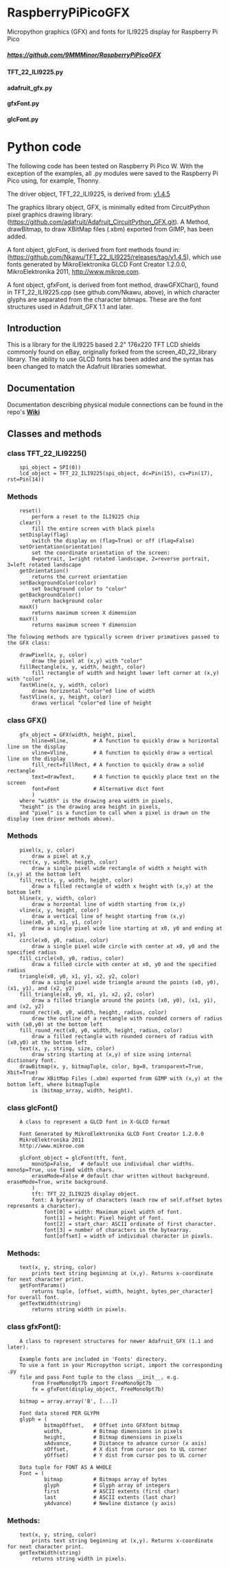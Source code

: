 # RaspberryPiPicoGFX
Micropython graphics (GFX) and fonts for ILI9225 display for Raspberry Pi Pico
##### https://github.com/9MMMinor/RaspberryPiPicoGFX

#### TFT_22_ILI9225.py
#### adafruit_gfx.py
#### gfxFont.py
#### glcFont.py

Python code 
==============
The following code has been tested on Raspberry Pi Pico W. With the exception of the examples,
all .py modules were saved to the Raspberry Pi Pico using, for example, Thonny.

The driver object, TFT_22_ILI9225, is derived from:
[v1.4.5](https://github.com/Nkawu/TFT_22_ILI9225/releases/tag/v1.4.5)

The graphics library object, GFX, is minimally edited from CircuitPython pixel graphics drawing library:
(https://github.com/adafruit/Adafruit_CircuitPython_GFX.git).
A Method, drawBitmap, to draw XBitMap files (.xbm) exported from GIMP, has been added.

A font object, glcFont, is derived from font methods found in:
(https://github.com/Nkawu/TFT_22_ILI9225/releases/tag/v1.4.5),
which use fonts generated by MikroElektronika GLCD Font Creator 1.2.0.0,
MikroElektronika 2011, http://www.mikroe.com.

A font object, gfxFont, is derived from font method, drawGFXChar(), found in
TFT_22_ILI9225.cpp (see github.com/Nkawu, above), in which character glyphs are separated from the
character bitmaps. These are the font structures used in Adafruit_GFX 1.1 and later.



## Introduction

This is a library for the ILI9225 based 2.2" 176x220 TFT LCD shields commonly found on eBay,
originally forked from the screen_4D_22_library library. The ability to use GLCD fonts has been added
and the syntax has been changed to match the Adafruit libraries somewhat.


## Documentation

Documentation describing physical module connections can be found in the repo's
 **[Wiki](https://github.com/Nkawu/TFT_22_ILI9225/wiki)**


## Classes and methods

### class TFT_22_ILI9225()
        spi_object = SPI(0))
        lcd_object = TFT_22_ILI9225(spi_object, dc=Pin(15), cs=Pin(17), rst=Pin(14))

###  Methods
        reset()
            perform a reset to the ILI9225 chip
        clear()
            fill the entire screen with black pixels
        setDisplay(flag)
            switch the display on (flag=True) or off (flag=False)
        setOrientation(orientation)
            set the coordinate orientation of the screen:
            0=portrait, 1=right rotated landscape, 2=reverse portrait, 3=left rotated landscape
        getOrientation()
            returns the current orientation
        setBackgroundColor(color)
            set background color to "color"
        getBackgroundColor()
            return background color
        maxX()
            returns maximum screen X dimension
        maxY()
            returns maximum screen Y dimension
            
    The folowing methods are typically screen driver primatives passed to the GFX class:
         
        drawPixel(x, y, color)
            draw the pixel at (x,y) with "color"
        fillRectangle(x, y, width, height, color)
            fill rectangle of width and height lower left corner at (x,y) with "color"
        fastHline(x, y, width, color)
            draws horizontal "color"ed line of width            
        fastVline(x, y, height, color)
            draws vertical "color"ed line of height


### class GFX()
        gfx_object = GFX(width, height, pixel,
            hline=Hline,        # A function to quickly draw a horizontal line on the display
            vline=Vline,        # A function to quickly draw a vertical line on the display
            fill_rect=fillRect, # A function to quickly draw a solid rectangle
            text=drawText,      # A function to quickly place text on the screen
            font=Font           # Alternative dict font
            )
        where "width" is the drawing area width in pixels,
        "height" is the drawing area height in pixels,
        and "pixel" is a function to call when a pixel is drawn on the display (see driver methods above).

### Methods
        pixel(x, y, color)
            draw a pixel at x,y
        rect(x, y, width, heigth, color)
            draw a single pixel wide rectangle of width x height with (x,y) at the bottom left
        fill_rect(x, y, width, height, color)
            draw a filled rectangle of width x height with (x,y) at the bottom left
        hline(x, y, width, color)
            draw a horzontal line of width starting from (x,y)
        vline(x, y, height, color)
            draw a vertical line of height starting from (x,y)
        line(x0, y0, x1, y1, color)
            draw a single pixel wide line starting at x0, y0 and ending at x1, y1
        circle(x0, y0, radius, color)
            draw a single pixel wide circle with center at x0, y0 and the specified radius
        fill_circle(x0, y0, radius, color)
            draw a filled circle with center at x0, y0 and the specified radius
        triangle(x0, y0, x1, y1, x2, y2, color)
            draw a single pixel wide triangle around the points (x0, y0), (x1, y1), and (x2, y2)
        fill_triangle(x0, y0, x1, y1, x2, y2, color)
            draw a filled triangle around the points (x0, y0), (x1, y1), and (x2, y2)
        round_rect(x0, y0, width, height, radius, color)
            draw the outline of a rectangle with rounded corners of radius with (x0,y0) at the bottom left
        fill_round_rect(x0, y0, width, height, radius, color)
            draw a filled rectangle with rounded corners of radius with (x0,y0) at the bottom left
        text(x, y, string, size, color)
            draw string starting at (x,y) of size using internal dictionary font.
        drawBitmap(x, y, bitmapTuple, color, bg=0, transparent=True, Xbit=True)
            draw XBitMap Files (.xbm) exported from GIMP with (x,y) at the bottom left, where bitmapTuple
            is (bitmap_array, width, height).
            
            
### class glcFont()
        A class to represent a GLCD font in X-GLCD format

        Font Generated by MikroElektronika GLCD Font Creator 1.2.0.0
        MikroElektronika 2011 
        http://www.mikroe.com
    
        glcFont_object = glcFont(tft, font,
            monoSp=False,   # default use individual char widths. monoSp=True, use fixed width chars.
            eraseMode=False # default char written without background. eraseMode=True, write background.
            )
            tft: TFT_22_ILI9225 display object.
            font: A bytearray of characters (each row of self.offset bytes represents a character).
                font[0] = width: Maximum pixel width of font.
                font[1] = height: Pixel height of font.
                font[2] = start_char: ASCII ordinate of first character.
                font[3] = number of characters in the bytearray.
                font[offset] = width of individual character in pixels.
### Methods:
        text(x, y, string, color)
            prints text string beginning at (x,y). Returns x-coordinate for next character print.
        getFontParams()
            returns tuple, [offset, width, height, bytes_per_character] for overall font.
        getTextWidth(string)
            returns string width in pixels.


### class gfxFont():
        A class to represent structures for newer Adafruit_GFX (1.1 and later).
    
        Example fonts are included in 'Fonts' directory.
        To use a font in your Micropython script, import the corresponding .py
        file and pass Font tuple to the class __init__, e.g.
            from FreeMono9pt7b import FreeMono9pt7b
            fx = gfxFont(display_object, FreeMono9pt7b)
    
        bitmap = array.array('B', [...])

        Font data stored PER GLYPH
        glyph = (
                bitmapOffset,   # Offset into GFXfont bitmap
                width,          # Bitmap dimensions in pixels
                height,         # Bitmap dimensions in pixels
                xAdvance,       # Distance to advance cursor (x axis)
                xOffset,        # X dist from cursor pos to UL corner
                yOffset)        # Y dist from cursor pos to UL corner

        Data tuple for FONT AS A WHOLE
        Font = (
                bitmap          # Bitmaps array of bytes
                glyph           # Glyph array of integers
                first           # ASCII extents (first char)
                last            # ASCII extents (last char)
                yAdvance)       # Newline distance (y axis)

### Methods:
        text(x, y, string, color)
            prints text string beginning at (x,y). Returns x-coordinate for next character print.
        getTextWidth(string)
            returns string width in pixels.
